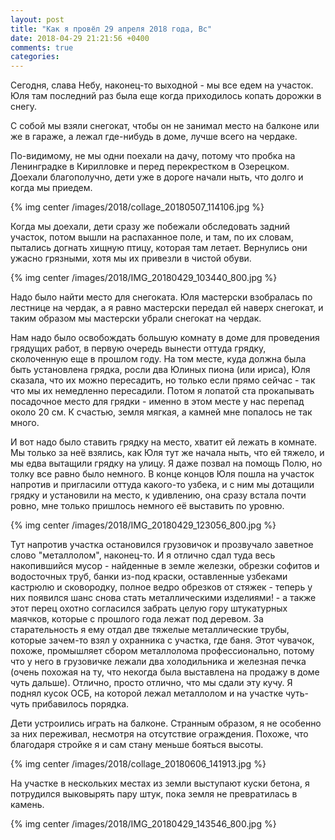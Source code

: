 ```yaml
---
layout: post
title: "Как я провёл 29 апреля 2018 года, Вс"
date: 2018-04-29 21:21:56 +0400
comments: true
categories: 
---
```

Сегодня, слава Небу, наконец-то выходной -  мы все едем на участок. Юля там последний раз была еще когда приходилось копать дорожки в снегу.

С собой мы взяли снегокат, чтобы он не занимал место на балконе или же в гараже, а лежал где-нибудь в доме, лучше всего на чердаке.

По-видимому, не мы одни поехали на дачу, потому что пробка на Ленинградке в Кирилловке и перед перекрестком в Озерецком. Доехали благополучно, дети уже в дороге начали ныть, что долго и когда мы приедем.

{% img center /images/2018/collage_20180507_114106.jpg %}

Когда мы доехали, дети сразу же побежали обследовать задний участок, потом вышли на распаханное поле, и там, по их словам, пытались догнать хищную птицу, которая там летает. Вернулись они ужасно грязными, хотя мы их привезли в чистой обуви.

{% img center /images/2018/IMG_20180429_103440_800.jpg %}

Надо было найти место для снегоката. Юля мастерски взобралась по лестнице на чердак, а я равно мастерски передал ей наверх снегокат, и таким образом мы мастерски убрали снегокат на чердак. 

Нам надо было освобождать большую комнату в доме для проведения грядущих работ, в первую очередь вынести оттуда грядку, сколоченную еще в прошлом году. На том месте, куда должна была быть установлена грядка, росли два Юлиных пиона (или ириса), Юля сказала, что их можно пересадить, но только если прямо сейчас - так что мы их немедленно пересадили. Потом я лопатой ста прокапывать посадочное место для грядки - именно в этом месте у нас перепад около 20 см. К счастью, земля мягкая, а камней мне попалось не так много.

И вот надо было ставить грядку на место, хватит ей лежать в комнате. Мы только за неё взялись, как Юля тут же начала ныть, что ей тяжело, и мы едва вытащили грядку на улицу. Я даже позвал на помощь Полю, но толку все равно было немного. В конце концов Юля пошла на участок напротив и пригласили оттуда какого-то узбека, и с ним мы дотащили грядку и установили на место, к удивлению, она сразу встала почти ровно, мне только пришлось немного её выставить по уровню.

{% img center /images/2018/IMG_20180429_123056_800.jpg %}

Тут напротив участка остановился грузовичок и прозвучало заветное слово "металлолом", наконец-то. И я отлично сдал туда весь накопившийся мусор - найденные в земле железки, обрезки софитов и водосточных труб, банки из-под краски, оставленные узбеками кастрюлю и сковородку, полное ведро обрезков от стяжек - теперь у них появился шанс снова стать металлическими изделиями! - а также этот перец охотно согласился забрать целую гору штукатурных маячков, которые с прошлого года лежат под деревом. За старательность я ему отдал две тяжелые металлические трубы, которые зачем-то взял у охранника с участка, где баня. Этот чувачок, похоже, промышляет сбором металлолома профессионально, потому что у него в грузовичке лежали два холодильника и железная печка (очень похожая на ту, что некогда была выставлена на продажу в доме чуть дальше). Отлично, просто отлично, что мы сдали эту кучу. Я поднял кусок ОСБ, на которой лежал металлолом и на участке чуть-чуть прибавилось порядка.

Дети устроились играть на балконе. Странным образом, я не особенно за них переживал, несмотря на отсутствие ограждения. Похоже, что благодаря стройке я и сам стану меньше бояться высоты.

{% img center /images/2018/collage_20180606_141913.jpg %}

На участке в нескольких местах из земли выступают куски бетона, я потрудился выковырять пару штук, пока земля не превратилась в камень.

{% img center /images/2018/IMG_20180429_143546_800.jpg %}

